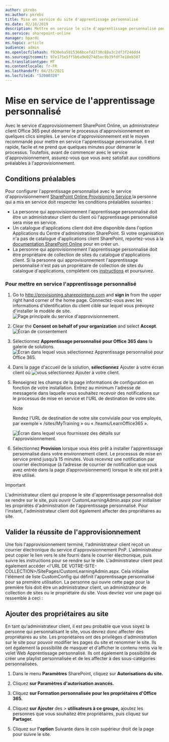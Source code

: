 ```yaml
---
author: pkrebs
ms.author: pkrebs
title: Mise en service du site d'apprentissage personnalisé
ms.date: 02/10/2019
description: Mettre en service le site d'apprentissage personnalisé pour Office 365 via le moteur d'approvisionnement SharePoint
ms.service: sharepoint-online
manager: bpardi
ms.topic: article
audience: admin
ms.openlocfilehash: f930eba5815366bcefd2730c88a3c2df3f246dd4
ms.sourcegitcommit: 97e175e5ff5b6a9e0274d5ec9b39fdf7e18eb387
ms.translationtype: MT
ms.contentlocale: fr-FR
ms.lasthandoff: 04/25/2021
ms.locfileid: "52000320"
---
```

# <a name="provision-custom-learning"></a>Mise en service de l'apprentissage personnalisé

Avec le service d'approvisionnement SharePoint Online, un administrateur client Office 365 peut démarrer le processus d'approvisionnement en quelques clics simples. Le service d'approvisionnement est le moyen recommandé pour mettre en service l'apprentissage personnalisé. Il est rapide, facile et ne prend que quelques minutes pour démarrer le processus. Toutefois, avant de commencer avec le service d'approvisionnement, assurez-vous que vous avez satisfait aux conditions préalables à l'approvisionnement.

## <a name="prerequisites"></a>Conditions préalables
 
Pour configurer l'apprentissage personnalisé avec le service d'approvisionnement [SharePoint Online Provisioning Service,](https://provisioning.sharepointpnp.com)la personne qui a mis en service doit respecter les conditions préalables suivantes : 
 
- La personne qui approvisionnement l'apprentissage personnalisé doit être un administrateur client du client où l'apprentissage personnalisé sera mise en service.  
- Un catalogue d'applications client doit être disponible dans l'option Applications du Centre d'administration SharePoint. Si votre organisation n'a pas de catalogue d'applications client SharePoint, reportez-vous à la [documentation SharePoint Online](/sharepoint/use-app-catalog) pour en créer un.  
- La personne qui approvisionnement l'apprentissage personnalisé doit être propriétaire de collection de sites du catalogue d'applications client. Si la personne qui approvisionnement l'apprentissage personnalisé n'est pas un propriétaire de collection de sites du catalogue d'applications, complétent ces [instructions](addappadmin.md) et poursuivez. 

### <a name="to-provision-custom-learning"></a>Pour mettre en service l'apprentissage personnalisé

1. Go to http://provisioning.sharepointpnp.com and **sign in** from the upper right hand corner of the home page.  Connectez-vous avec les informations d'identification du client ciblé sur lequel vous prévoyez d'installer le modèle de site.
![Page principale du service d'approvisionnement.](media/inst_signin.png)

2. Clear the **Consent on behalf of your organization** and select **Accept**.
![Écran de consentement](media/inst_perms.png)

3. Sélectionnez **Apprentissage personnalisé pour Office 365 dans** la galerie de solutions.
![Écran dans lequel vous sélectionnez Apprentissage personnalisé pour Office 365.](media/inst_select.png)

4. Dans la page d'accueil de la solution, **sélectionnez** Ajouter à votre écran client où 
 ![ vous sélectionnez Ajouter à votre client.](media/inst_add.png)

5. Renseignez les champs de la page informations de configuration en fonction de votre installation. Entrez au minimum l'adresse de messagerie dans laquelle vous souhaitez recevoir des notifications sur le processus de mise en service et l'URL de destination de votre site.  
   > [!NOTE]
   > Rendez l'URL de destination de votre site conviviale pour vos employés, par exemple « /sites/MyTraining » ou « /teams/LearnOffice365 ».

   ![Écran dans lequel vous fournissez des détails sur l'approvisionnement.](media/inst_options.png)

6. Sélectionnez **Provision** lorsque vous êtes prêt à installer l'apprentissage personnalisé dans votre environnement client.  Le processus de mise en service prend jusqu’à 15 minutes. Vous recevrez une notification par courrier électronique (à l’adresse de courrier de notification que vous avez entrée dans la page d’approvisionnement) lorsque le site est prêt à être utilisé.

> [!IMPORTANT]
> L'administrateur client qui propose le site d'apprentissage personnalisé doit se rendre sur le site, puis ouvrir CustomLearningAdmin.aspx pour initialiser les propriétés d'administration de l'apprentissage personnalisé. Pour l'instant, l'administrateur client doit également affecter des propriétaires au site. 

## <a name="validate-provisioning-success"></a>Valider la réussite de l'approvisionnement

Une fois l'approvisionnement terminé, l'administrateur client reçoit un courrier électronique du service d'approvisionnement PnP. L'administrateur peut copier le lien vers le site fourni dans le courrier électronique, puis suivre les instructions pour se rendre sur le site. L'administrateur client peut également accéder <l'URL DE VOTRE-SITE-COLLECTION>/SitePages/CustomLearningAdmin.aspx. Cela initialise l'élément de liste CustomConfig qui définit l'apprentissage personnalisé pour sa première utilisation. La personne qui ouvre cette page pour la première fois doit être un administrateur client, un administrateur de collection de sites ou le propriétaire du site. Vous devriez voir une page qui ressemble à ceci : 

## <a name="add-owners-to-site"></a>Ajouter des propriétaires au site
En tant qu'administrateur client, il est peu probable que vous soyez la personne qui personnalisant le site, vous devrez donc affecter des propriétaires au site. Les propriétaires ont des privilèges d'administration sur le site pour pouvoir modifier les pages du site et renommer le site. Ils ont également la possibilité de masquer et d'afficher le contenu remis via le volet Web Apprentissage personnalisé. Ils ont également la possibilité de créer une playlist personnalisée et de les affecter à des sous-catégories personnalisées.  

1. Dans le menu **Paramètres** SharePoint, cliquez sur **Autorisations du site.**
2. Cliquez **sur Paramètres d'autorisation avancés.**
3. Cliquez **sur Formation personnalisée pour les propriétaires d'Office 365.**
4. Cliquez **sur Ajouter** des  >  **utilisateurs à ce groupe,** ajoutez les personnes que vous souhaitez être propriétaires, puis cliquez sur **Partager.**

8. Cliquez sur **l'option** Suivante dans le coin supérieur droit de la page pour suivre le site.  
